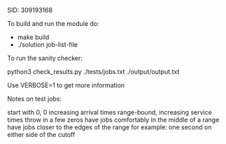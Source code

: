 SID: 309193168

To build and run the module do:

- make build
- ./solution job-list-file

To run the sanity checker:

python3 check_results.py ./tests/jobs.txt ./output/output.txt

Use VERBOSE=1 to get more information

Notes on test jobs:

start with 0, 0
increasing arrival times
range-bound, increasing service times
throw in a few zeros
have jobs comfortably in the middle of a range
have jobs closer to the edges of the range
    for example: one second on either side of the cutoff


